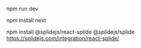 npm run dev

npm install next

npm install @splidejs/react-splide @splidejs/splide
https://splidejs.com/integration/react-splide/